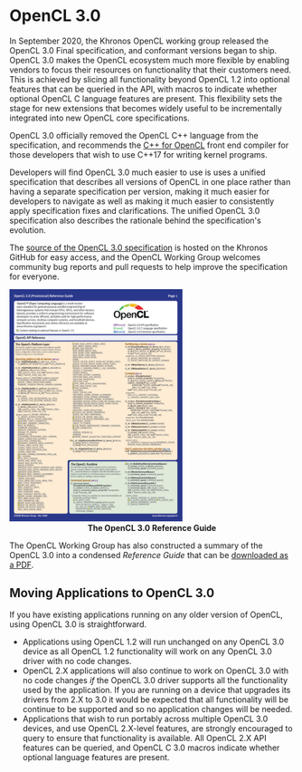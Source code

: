 # OpenCL 3.0

In September 2020, the Khronos OpenCL working group released the OpenCL 3.0 Final specification, and conformant versions began to ship. OpenCL 3.0 makes the OpenCL ecosystem much more flexible by enabling vendors to focus their resources on functionality that their customers need. This is achieved by slicing all functionality beyond OpenCL 1.2 into optional features that can be queried in the API, with macros to indicate whether optional OpenCL C language features are present. This flexibility sets the stage for new extensions that becomes widely useful to be incrementally integrated into new OpenCL core specifications.

OpenCL 3.0 officially removed the OpenCL C++  language from the specification, and recommends the [C++ for OpenCL](https://github.com/KhronosGroup/Khronosdotorg/blob/master/api/opencl/assets/CXX_for_OpenCL.pdf) front end compiler for those developers that wish to use C++17 for writing kernel programs.

Developers will find OpenCL 3.0 much easier to use is uses a unified specification that describes all versions of OpenCL in one place rather than having a separate specification per version, making it much easier for  developers to navigate as well as making it much easier to consistently apply specification fixes and clarifications. The unified OpenCL 3.0 specification also describes the rationale behind the specification's evolution.

The [source of the OpenCL 3.0 specification](https://github.com/KhronosGroup/OpenCL-Docs) is hosted on the Khronos GitHub for easy access, and the OpenCL Working Group welcomes community bug reports and pull requests to help improve the specification for everyone. 

<img src="../images/ref_guide_3.jpg" style="zoom:40%;" />

<center><b>The OpenCL 3.0 Reference Guide</b></center>

The OpenCL Working Group has also constructed a summary of the OpenCL 3.0 into a condensed *Reference Guide* that can be [downloaded as a PDF](https://www.khronos.org/files/opencl30-reference-guide.pdf).

## Moving Applications to OpenCL 3.0

If you have existing applications running on any older version of OpenCL, using OpenCL 3.0 is straightforward.

* Applications using OpenCL 1.2 will run unchanged on any OpenCL 3.0 device as all OpenCL 1.2 functionality will work on any OpenCL 3.0 driver with no code changes.
* OpenCL 2.X applications will also continue to work on OpenCL 3.0 with no code changes *if* the OpenCL 3.0 driver supports all the functionality used by the application. If you are running on a device that upgrades its drivers from 2.X to 3.0 it would be expected that all functionality will be continue to be supported and so no application changes will be needed.
* Applications that wish to run portably across multiple OpenCL 3.0 devices, and use OpenCL 2.X-level features, are strongly encouraged to query to ensure that functionality is available. All OpenCL 2.X API features can be queried, and OpenCL C 3.0 macros indicate whether optional language features are present.